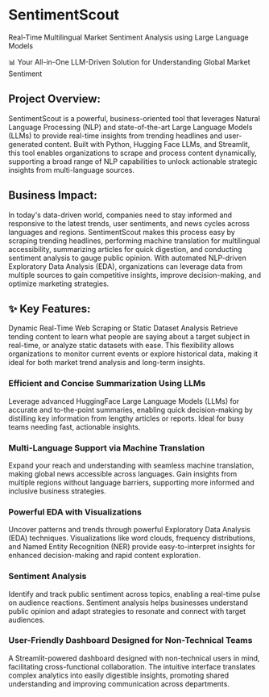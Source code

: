 # SentimentScout
Real-Time Multilingual Market Sentiment Analysis using Large Language Models

📊 Your All-in-One LLM-Driven Solution for Understanding Global Market Sentiment 

<h2>Project Overview:</h2>
SentimentScout is a powerful, business-oriented tool that leverages Natural Language Processing (NLP) and state-of-the-art Large Language Models (LLMs) to provide real-time insights from trending headlines and user-generated content. Built with Python, Hugging Face LLMs, and Streamlit, this tool enables organizations to scrape and process content dynamically, supporting a broad range of NLP capabilities to unlock actionable strategic insights from multi-language sources.

<h2>Business Impact:</h2>
In today's data-driven world, companies need to stay informed and responsive to the latest trends, user sentiments, and news cycles across languages and regions. SentimentScout makes this process easy by scraping trending headlines, performing machine translation for multilingual accessibility, summarizing articles for quick digestion, and conducting sentiment analysis to gauge public opinion. With automated NLP-driven Exploratory Data Analysis (EDA), organizations can leverage data from multiple sources to gain competitive insights, improve decision-making, and optimize marketing strategies. 

<h2>✨ Key Features:</h2>
Dynamic Real-Time Web Scraping or Static Dataset Analysis
Retrieve tending content to learn what people are saying about a target subject in real-time, or analyze static datasets with ease. This flexibility allows organizations to monitor current events or explore historical data, making it ideal for both market trend analysis and long-term insights.

<h3>Efficient and Concise Summarization Using LLMs</h3>
Leverage advanced HuggingFace Large Language Models (LLMs) for accurate and to-the-point summaries, enabling quick decision-making by distilling key information from lengthy articles or reports. Ideal for busy teams needing fast, actionable insights.

<h3>Multi-Language Support via Machine Translation</h3>
Expand your reach and understanding with seamless machine translation, making global news accessible across languages. Gain insights from multiple regions without language barriers, supporting more informed and inclusive business strategies.

<h3>Powerful EDA with Visualizations</h3>
Uncover patterns and trends through powerful Exploratory Data Analysis (EDA) techniques. Visualizations like word clouds, frequency distributions, and Named Entity Recognition (NER) provide easy-to-interpret insights for enhanced decision-making and rapid content exploration.

<h3>Sentiment Analysis</h3>
Identify and track public sentiment across topics, enabling a real-time pulse on audience reactions. Sentiment analysis helps businesses understand public opinion and adapt strategies to resonate and connect with target audiences.

<h3>User-Friendly Dashboard Designed for Non-Technical Teams</h3>
A Streamlit-powered dashboard designed with non-technical users in mind, facilitating cross-functional collaboration. The intuitive interface translates complex analytics into easily digestible insights, promoting shared understanding and improving communication across departments.
